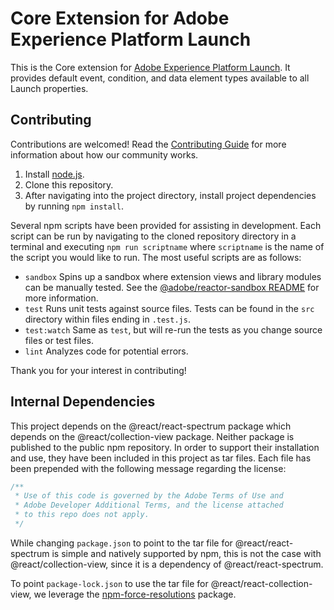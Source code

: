 # Core Extension for Adobe Experience Platform Launch

This is the Core extension for [Adobe Experience Platform Launch](https://www.adobe.com/experience-platform/launch.html). It provides default event, condition, and data element types available to all Launch properties.

## Contributing

Contributions are welcomed! Read the [Contributing Guide](CONTRIBUTING.md) for more information about how our community works.

1. Install [node.js](https://nodejs.org/).
1. Clone this repository.
1. After navigating into the project directory, install project dependencies by running `npm install`.

Several npm scripts have been provided for assisting in development. Each script can be run by navigating to the cloned repository directory in a terminal and executing `npm run scriptname` where `scriptname` is the name of the script you would like to run. The most useful scripts are as follows:

* `sandbox` Spins up a sandbox where extension views and library modules can be manually tested. See the [@adobe/reactor-sandbox README](https://github.com/Adobe-Marketing-Cloud/reactor-sandbox) for more information.
* `test` Runs unit tests against source files. Tests can be found in the `src` directory within files ending in `.test.js`.
* `test:watch` Same as `test`, but will re-run the tests as you change source files or test files.
* `lint` Analyzes code for potential errors.

Thank you for your interest in contributing!

## Internal Dependencies

This project depends on the @react/react-spectrum package which depends on the @react/collection-view package. Neither package is published to the public npm repository. In order to support their installation and use, they have been included in this project as tar files. Each file has been prepended with the following message regarding the license: 

```js
/**
 * Use of this code is governed by the Adobe Terms of Use and
 * Adobe Developer Additional Terms, and the license attached
 * to this repo does not apply.
 */
```

While changing `package.json` to point to the tar file for @react/react-spectrum is simple and natively supported by npm, this is not the case with @react/collection-view, since it is a dependency of @react/react-spectrum.

To point `package-lock.json` to use the tar file for @react/react-collection-view, we leverage the [npm-force-resolutions](https://www.npmjs.com/package/npm-force-resolutions) package.
